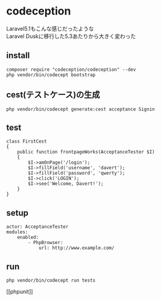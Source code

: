 # codeception

Laravel5.1もこんな感じだったような  
Laravel Duskに移行した5.3あたりから大きく変わった

## install
```
composer require "codeception/codeception" --dev
php vendor/bin/codecept bootstrap
```

## cest(テストケース)の生成
```
php vendor/bin/codecept generate:cest acceptance Signin
```

## test
```
class FirstCest
{
    public function frontpageWorks(AcceptanceTester $I)
    {
        $I->amOnPage('/login');
        $I->fillField('username', 'davert');
        $I->fillField('password', 'qwerty');
        $I->click('LOGIN');
        $I->see('Welcome, Davert!');
    }
}
```

## setup
```
actor: AcceptanceTester
modules:
    enabled:
        - PhpBrowser:
            url: http://www.example.com/
```

## run
```
php vendor/bin/codecept run tests
```

[[phpunit]]

